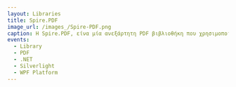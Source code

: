 ```yaml
---
layout: Libraries 
title: Spire.PDF
image_url: /images_/Spire-PDF.png
caption: Η Spire.PDF, είνα μία ανεξάρτητη PDF βιβλιοθήκη που χρησιμοποιήται για την επεξεργασία, δημιουργία και ανάγνωση PDF αρχείων. Μπορεί να χρησιμοποιηθεί με .NET, Silverlight και 	WPF Platform. Υπάρχουν πολλές παρόμοιες βιβλιοθήκες σαν αυτήν, όπως η Spire.Doc για διαφορετικούς τύπους αρχείων. Έτσι, η επεξεργασία-ανάγνωση-δημιουργία διαφόρων ειδών αρχείων και οι πληθόρα επιλογών για την διαμορφωσή τους καθηστούν τις Spire βιβλιοθήκες πρώτη επλογή των χρηστών του Freespire linux.
events:
  - Library
  - PDF
  - .NET
  - Silverlight
  - WPF Platform
---
```

